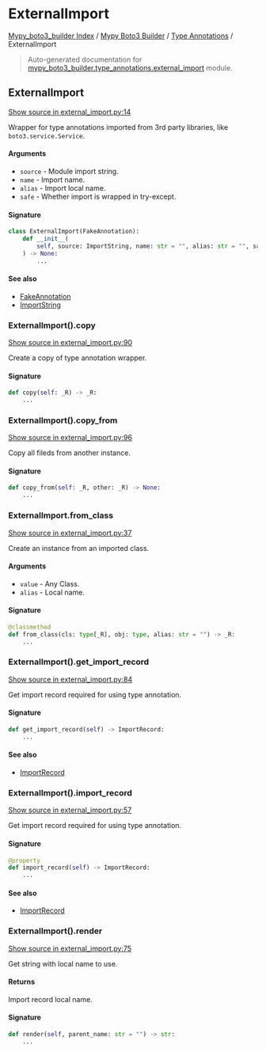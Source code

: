 # ExternalImport

[Mypy_boto3_builder Index](../../README.md#mypy_boto3_builder-index) /
[Mypy Boto3 Builder](../index.md#mypy-boto3-builder) /
[Type Annotations](./index.md#type-annotations) /
ExternalImport

> Auto-generated documentation for [mypy_boto3_builder.type_annotations.external_import](https://github.com/youtype/mypy_boto3_builder/blob/main/mypy_boto3_builder/type_annotations/external_import.py) module.

## ExternalImport

[Show source in external_import.py:14](https://github.com/youtype/mypy_boto3_builder/blob/main/mypy_boto3_builder/type_annotations/external_import.py#L14)

Wrapper for type annotations imported from 3rd party libraries, like `boto3.service.Service`.

#### Arguments

- `source` - Module import string.
- `name` - Import name.
- `alias` - Import local name.
- `safe` - Whether import is wrapped in try-except.

#### Signature

```python
class ExternalImport(FakeAnnotation):
    def __init__(
        self, source: ImportString, name: str = "", alias: str = "", safe: bool = False
    ) -> None:
        ...
```

#### See also

- [FakeAnnotation](./fake_annotation.md#fakeannotation)
- [ImportString](../import_helpers/import_string.md#importstring)

### ExternalImport().copy

[Show source in external_import.py:90](https://github.com/youtype/mypy_boto3_builder/blob/main/mypy_boto3_builder/type_annotations/external_import.py#L90)

Create a copy of type annotation wrapper.

#### Signature

```python
def copy(self: _R) -> _R:
    ...
```

### ExternalImport().copy_from

[Show source in external_import.py:96](https://github.com/youtype/mypy_boto3_builder/blob/main/mypy_boto3_builder/type_annotations/external_import.py#L96)

Copy all fileds from another instance.

#### Signature

```python
def copy_from(self: _R, other: _R) -> None:
    ...
```

### ExternalImport.from_class

[Show source in external_import.py:37](https://github.com/youtype/mypy_boto3_builder/blob/main/mypy_boto3_builder/type_annotations/external_import.py#L37)

Create an instance from an imported class.

#### Arguments

- `value` - Any Class.
- `alias` - Local name.

#### Signature

```python
@classmethod
def from_class(cls: type[_R], obj: type, alias: str = "") -> _R:
    ...
```

### ExternalImport().get_import_record

[Show source in external_import.py:84](https://github.com/youtype/mypy_boto3_builder/blob/main/mypy_boto3_builder/type_annotations/external_import.py#L84)

Get import record required for using type annotation.

#### Signature

```python
def get_import_record(self) -> ImportRecord:
    ...
```

#### See also

- [ImportRecord](../import_helpers/import_record.md#importrecord)

### ExternalImport().import_record

[Show source in external_import.py:57](https://github.com/youtype/mypy_boto3_builder/blob/main/mypy_boto3_builder/type_annotations/external_import.py#L57)

Get import record required for using type annotation.

#### Signature

```python
@property
def import_record(self) -> ImportRecord:
    ...
```

#### See also

- [ImportRecord](../import_helpers/import_record.md#importrecord)

### ExternalImport().render

[Show source in external_import.py:75](https://github.com/youtype/mypy_boto3_builder/blob/main/mypy_boto3_builder/type_annotations/external_import.py#L75)

Get string with local name to use.

#### Returns

Import record local name.

#### Signature

```python
def render(self, parent_name: str = "") -> str:
    ...
```
